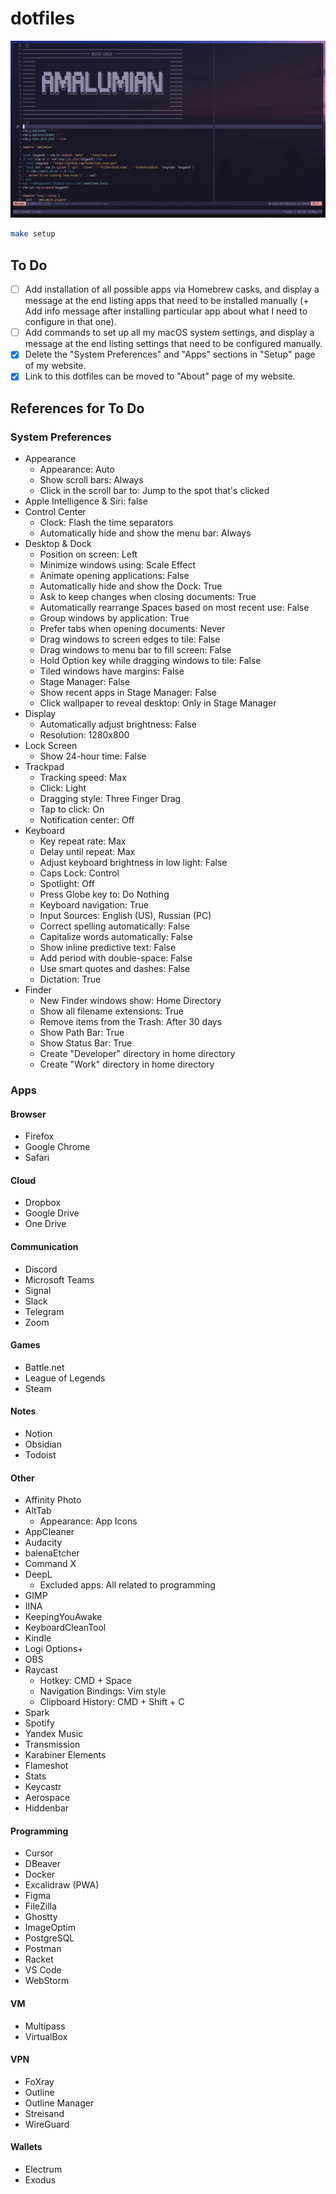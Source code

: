 # dotfiles

![Desktop Screenshot](.assets/desktop.png)

```bash
make setup
```

## To Do

- [ ] Add installation of all possible apps via Homebrew casks, and display a message at the end listing apps that need to be installed manually (+ Add info message after installing particular app about what I need to configure in that one).
- [ ] Add commands to set up all my macOS system settings, and display a message at the end listing settings that need to be configured manually.
- [x] Delete the "System Preferences" and "Apps" sections in "Setup" page of my website.
- [x] Link to this dotfiles can be moved to "About" page of my website.

## References for To Do

### System Preferences

- Appearance
  - Appearance: Auto
  - Show scroll bars: Always
  - Click in the scroll bar to: Jump to the spot that's clicked
- Apple Intelligence & Siri: false
- Control Center
  - Clock: Flash the time separators
  - Automatically hide and show the menu bar: Always
- Desktop & Dock
  - Position on screen: Left
  - Minimize windows using: Scale Effect
  - Animate opening applications: False
  - Automatically hide and show the Dock: True
  - Ask to keep changes when closing documents: True
  - Automatically rearrange Spaces based on most recent use: False
  - Group windows by application: True
  - Prefer tabs when opening documents: Never
  - Drag windows to screen edges to tile: False
  - Drag windows to menu bar to fill screen: False
  - Hold Option key while dragging windows to tile: False
  - Tiled windows have margins: False
  - Stage Manager: False
  - Show recent apps in Stage Manager: False
  - Click wallpaper to reveal desktop: Only in Stage Manager
- Display
  - Automatically adjust brightness: False
  - Resolution: 1280x800
- Lock Screen
  - Show 24-hour time: False
- Trackpad
  - Tracking speed: Max
  - Click: Light
  - Dragging style: Three Finger Drag
  - Tap to click: On
  - Notification center: Off
- Keyboard
  - Key repeat rate: Max
  - Delay until repeat: Max
  - Adjust keyboard brightness in low light: False
  - Caps Lock: Control
  - Spotlight: Off
  - Press Globe key to: Do Nothing
  - Keyboard navigation: True
  - Input Sources: English (US), Russian (PC)
  - Correct spelling automatically: False
  - Capitalize words automatically: False
  - Show inline predictive text: False
  - Add period with double-space: False
  - Use smart quotes and dashes: False
  - Dictation: True
- Finder
  - New Finder windows show: Home Directory
  - Show all filename extensions: True
  - Remove items from the Trash: After 30 days
  - Show Path Bar: True
  - Show Status Bar: True
  - Create "Developer" directory in home directory
  - Create "Work" directory in home directory

### Apps

#### Browser
- Firefox
- Google Chrome
- Safari

#### Cloud
- Dropbox
- Google Drive
- One Drive

#### Communication
- Discord
- Microsoft Teams
- Signal
- Slack
- Telegram
- Zoom

#### Games
- Battle.net
- League of Legends
- Steam

#### Notes
- Notion
- Obsidian
- Todoist

#### Other
- Affinity Photo
- AltTab
  - Appearance: App Icons
- AppCleaner
- Audacity
- balenaEtcher
- Command X
- DeepL
  - Excluded apps: All related to programming
- GIMP
- IINA
- KeepingYouAwake
- KeyboardCleanTool
- Kindle
- Logi Options+
- OBS
- Raycast
  - Hotkey: CMD + Space
  - Navigation Bindings: Vim style
  - Clipboard History: CMD + Shift + C
- Spark
- Spotify
- Yandex Music
- Transmission
- Karabiner Elements
- Flameshot
- Stats
- Keycastr
- Aerospace
- Hiddenbar

#### Programming
- Cursor
- DBeaver
- Docker
- Excalidraw (PWA)
- Figma
- FileZilla
- Ghostty
- ImageOptim
- PostgreSQL
- Postman
- Racket
- VS Code
- WebStorm

#### VM
- Multipass
- VirtualBox

#### VPN
- FoXray
- Outline
- Outline Manager
- Streisand
- WireGuard

#### Wallets
- Electrum
- Exodus
